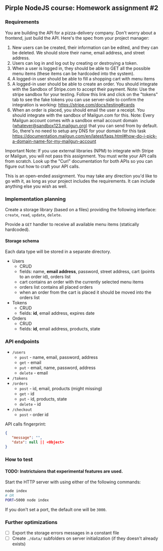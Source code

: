 ## Pirple NodeJS course: Homework assignment #2

### Requirements
You are building the API for a pizza-delivery company. Don't worry about a frontend, just build the API. Here's the spec from your project manager: 

1. New users can be created, their information can be edited, and they can be deleted. We should store their name, email address, and street address.
2. Users can log in and log out by creating or destroying a token.
3. When a user is logged in, they should be able to GET all the possible menu items (these items can be hardcoded into the system). 
4. A logged-in user should be able to fill a shopping cart with menu items
5. A logged-in user should be able to create an order. You should integrate with the Sandbox of Stripe.com to accept their payment. Note: Use the stripe sandbox for your testing. Follow this link and click on the "tokens" tab to see the fake tokens you can use server-side to confirm the integration is working: https://stripe.com/docs/testing#cards
6. When an order is placed, you should email the user a receipt. You should integrate with the sandbox of Mailgun.com for this. Note: Every Mailgun account comes with a sandbox email account domain (whatever@sandbox123.mailgun.org) that you can send from by default. So, there's no need to setup any DNS for your domain for this task https://documentation.mailgun.com/en/latest/faqs.html#how-do-i-pick-a-domain-name-for-my-mailgun-account

Important Note: If you use external libraries (NPM) to integrate with Stripe or Mailgun, you will not pass this assignment. You must write your API calls from scratch. Look up the "Curl" documentation for both APIs so you can figure out how to craft your API calls. 

This is an open-ended assignment. You may take any direction you'd like to go with it, as long as your project includes the requirements. It can include anything else you wish as well. 

### Implementation planning

Create a storage library (based on a files) providing the following interface: `create`, `read`, `update`, `delete`.  

Provide a `GET` handler to receive all available menu items (statically hardcoded).

#### Storage schema
   Each data type will be stored in a separate directory.

   - Users
     - CRUD
     - fields: name, **email address**, password, street address, cart (points to an order id), orders list
     - cart contains an order with the currently selected menu items
     - orders list contains all placed orders
     - when an order from the cart is placed it should be moved into the orders list
   - Tokens
     - CRUD
     - fields: **id**, email address, expires date
   - Orders
     - CRUD
     - fields: **id**, email address, products, state

### API endpoints
   - `/users`
     - `post` - name, email, password, address
     - `get` - email
     - `put` - email, name, password, address
     - `delete` - email
   - `/tokens`
   - `/orders`
     - `post` - id, email, products (might missing)
     - `get` - id
     - `put` - id, products, state
     - `delete` - id
   - `/checkout`
     - `post` - order id

API calls fingerprint:
```json
{
   "message": "",
   "data": null || <Object>
}
```

### How to test
#### TODO: Instrictuions that experimental features are used.

Start the HTTP server with using either of the following commands:
```sh
node index
# OR
PORT=5000 node index
```

If you don't set a port, the default one will be `3000`.

### Further optimizations
 - [ ] Export the storage errors messages in a constant file
 - [ ] Create `./data/` subfolders on server initialization (if they doesn't already exists)
